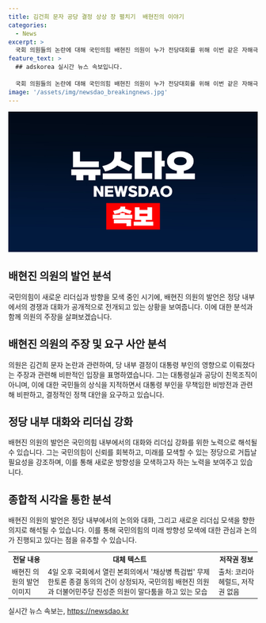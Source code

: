 ```yaml
---
title: 김건희 문자 공당 결정 상상 장 펼치기  배현진의 이야기
categories:
  - News
excerpt: >
  국회 의원들의 논란에 대해 국민의힘 배현진 의원이 누가 전당대회를 위해 이번 같은 자해극을 벌인 건지라며 비판했습니다. 그는 대통령 부인의 개인 문자로 정무 결정이 이루어질 수 있다는 주장을 비판하며 공동의 협상이 필요하다고 강조했습니다. 또한 언론과의 갈등을 거듭하며 전당대회를 퇴보시키는 것에 대해 비판하고, 국민의힘에 대한 미래지향적인 촉구를 했습니다.
feature_text: >
  ## adskorea 실시간 뉴스 속보입니다.

  국회 의원들의 논란에 대해 국민의힘 배현진 의원이 누가 전당대회를 위해 이번 같은 자해극을 벌인 건지라며 비판했습니다. 그는 대통령 부인의 개인 문자로 정무 결정이 이루어질 수 있다는 주장을 비판하며 공동의 협상이 필요하다고 강조했습니다. 또한 언론과의 갈등을 거듭하며 전당대회를 퇴보시키는 것에 대해 비판하고, 국민의힘에 대한 미래지향적인 촉구를 했습니다.
image: '/assets/img/newsdao_breakingnews.jpg'
---
```


<p><img src="/assets/img/newsdao_breakingnews.jpg" alt="adskorea 속보" /></p>

<h2 data-ke-size="size26">배현진 의원의 발언 분석</h2>

<p>국민의힘이 새로운 리더십과 방향을 모색 중인 시기에, 배현진 의원의 발언은 정당 내부에서의 경쟁과 대화가 공개적으로 전개되고 있는 상황을 보여줍니다. 이에 대한 분석과 함께 의원의 주장을 살펴보겠습니다.</p>

<h2 data-ke-size="size24">배현진 의원의 주장 및 요구 사안 분석</h2>

<p>의원은 김건희 문자 논란과 관련하여, 당 내부 결정이 대통령 부인의 영향으로 이뤄졌다는 주장과 관련해 비판적인 입장을 표명하였습니다. 그는 대통령실과 공당이 친목조직이 아니며, 이에 대한 국민들의 상식을 지적하면서 대통령 부인을 무책임한 비방전과 관련해 비판하고, 결정적인 정책 대안을 요구하고 있습니다.</p>

<h2 data-ke-size="size24">정당 내부 대화와 리더십 강화</h2>

<p>배현진 의원의 발언은 국민의힘 내부에서의 대화와 리더십 강화를 위한 노력으로 해석될 수 있습니다. 그는 국민의힘이 신뢰를 회복하고, 미래를 모색할 수 있는 정당으로 거듭날 필요성을 강조하며, 이를 통해 새로운 방향성을 모색하고자 하는 노력을 보여주고 있습니다.</p>

<h2 data-ke-size="size24">종합적 시각을 통한 분석</h2>

<p>배현진 의원의 발언은 정당 내부에서의 논의와 대화, 그리고 새로운 리더십 모색을 향한 의지로 해석될 수 있습니다. 이를 통해 국민의힘의 미래 방향성 모색에 대한 관심과 논의가 진행되고 있다는 점을 유추할 수 있습니다.</p>

<p data-ke-size="size16"></p>

<table>
  <tr>
    <th>전달 내용</th>
    <th>대체 텍스트</th>
    <th>저작권 정보</th>
  </tr>
  <tr>
    <td>배현진 의원의 발언 이미지</td>
    <td>4일 오후 국회에서 열린 본회의에서 '채상병 특검법' 무제한토론 종결 동의의 건이 상정되자, 국민의힘 배현진 의원과 더불어민주당 진성준 의원이 말다툼을 하고 있는 모습</td>
    <td>출처: 코리아헤럴드, 저작권 없음</td>
  </tr>
</table>

<p data-ke-size="size16"></p>
실시간 뉴스 속보는, <a href="https://newsdao.kr" rel="dofollow">https://newsdao.kr</a>


